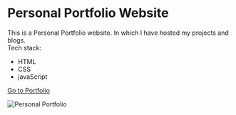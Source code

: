 # Personal Portfolio Website
This is a Personal Portfolio website. In which I have hosted my projects and blogs.
<br>
Tech stack:<br>
- HTML
- CSS
- javaScript

[Go to Portfolio](http://krushnakulkarni.com/ "Portfolio Link")

![Personal Portfolio](https://user-images.githubusercontent.com/62604823/219679866-6a3fb366-3e5a-4a3e-9892-492114eb392c.png)
